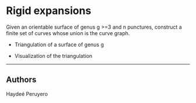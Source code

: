 # Rigid expansions

Given an orientable surface of genus g >=3 and n punctures, construct a finite set of curves whose union is the curve graph.

- Triangulation of a surface of genus g

- Visualization of the triangulation


-------
## Authors

Haydeé Peruyero
